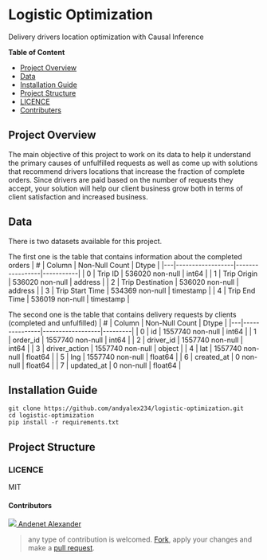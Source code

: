 # Logistic Optimization
Delivery drivers location optimization with Causal Inference 

**Table of Content**
* [Project Overview](#project-overview)
* [Data](#data)
* [Installation Guide](#installation-guide)
* [Project Structure](#project-structure)
* [LICENCE](#licence)
* [Contributers](#contributors)

## Project Overview
The main objective of this project to work on its data to help it understand the primary causes of unfulfilled requests as well as come up with solutions that recommend drivers locations that increase the fraction of complete orders. Since drivers are paid based on the number of requests they accept, your solution will help our client business grow both in terms of client satisfaction and increased business. 

## Data
There is two datasets available for this project.

The first one is the table that contains information about the completed orders
| # | Column           | Non-Null Count  | Dtype     |
|---|------------------|-----------------|-----------|
| 0 | Trip ID          | 536020 non-null | int64     |
| 1 | Trip Origin      | 536020 non-null | address   |
| 2 | Trip Destination | 536020 non-null | address   |
| 3 | Trip Start Time  | 534369 non-null | timestamp |
| 4 | Trip End Time    | 536019 non-null | timestamp |
 
The second one is the table that contains delivery requests by clients (completed and unfulfilled) 
| # | Column        | Non-Null Count   | Dtype   |
|---|---------------|------------------|---------|
| 0 | id            | 1557740 non-null | int64   |
| 1 | order_id      | 1557740 non-null | int64   |
| 2 | driver_id     | 1557740 non-null | int64   |
| 3 | driver_action | 1557740 non-null | object  |
| 4 | lat           | 1557740 non-null | float64 |
| 5 | lng           | 1557740 non-null | float64 |
| 6 | created_at    | 0 non-null       | float64 |
| 7 | updated_at    | 0 non-null       | float64 |


## Installation Guide
```
git clone https://github.com/andyalex234/logistic-optimization.git
cd logistic-optimization
pip install -r requirements.txt
```

## Project Structure

### LICENCE
 MIT
#### Contributors

<a href = "https://github.com/andyalex234">
  <img src="https://contrib.rocks/image?repo=andyalex234/logistic-optimization" />
  Andenet Alexander
</a>

> any type of contribution is welcomed. [Fork](https://github.com/andyalex234/logistic-optimization/fork), apply your changes and make a [pull request](https://github.com/andyalex234/logistic-optimization/pull).

